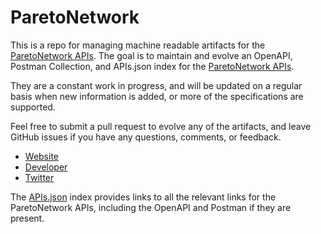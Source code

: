 # ParetoNetworkThis is a repo for managing machine readable artifacts for the [ParetoNetwork APIs](https://www.pareto.network). The goal is to maintain and evolve an OpenAPI, Postman Collection, and APIs.json index for the [ParetoNetwork APIs](https://www.pareto.network).They are a constant work in progress, and will be updated on a regular basis when new information is added, or more of the specifications are supported.Feel free to submit a pull request to evolve any of the artifacts, and leave GitHub issues if you have any questions, comments, or feedback.- [Website](https://www.pareto.network)- [Developer](https://www.pareto.network)- [Twitter](https://twitter.com/ParetoNetwork)The [APIs.json](https://github.com/api-evangelist/paretonetwork/blob/master/apis.json) index provides links to all the relevant links for the ParetoNetwork APIs, including the OpenAPI and Postman if they are present.